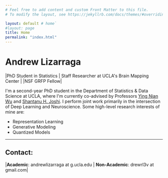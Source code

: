 ```yaml
---
# Feel free to add content and custom Front Matter to this file.
# To modify the layout, see https://jekyllrb.com/docs/themes/#overriding-theme-defaults

layout: default # home`
#layout: page
title: Home
permalink: "index.html"
---
```


# Andrew Lizarraga

|PhD Student in Statistics | Staff Researcher at UCLA's Brain Mapping Center | 
|NSF GRFP Fellow|

I'm a second-year PhD student in the Department of Statistics & Data Science at UCLA, where I'm currently
co-advised by Professors [Ying Nian Wu](http://www.stat.ucla.edu/~ywu/) and [Shantanu H. Joshi](http://sjoshi.bmap.ucla.edu/). 
I perform joint work primarily in the intersection of Deep Learning and Neuroscience. Some high-level research interests of 
mine are:

* Representation Learning
* Generative Modeling
* Quantized Models

---
## Contact:

|**Academic**: andrewlizarraga at g.ucla.edu | **Non-Academic**: drewrl3v at gmail.com|